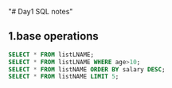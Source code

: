 "# Day1 SQL notes"
## 1.base operations
```sql
SELECT * FROM listLNAME;
SELECT * FROM listLNAME WHERE age>10;
SELECT * FROM listNAME ORDER BY salary DESC;
SELECT * FROM listNAME LIMIT 5; 
